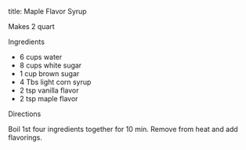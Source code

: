 title: Maple Flavor Syrup

Makes 2 quart

Ingredients

* 6 cups water
* 8 cups white sugar
* 1 cup brown sugar
* 4 Tbs light corn syrup
* 2 tsp vanilla flavor
* 2 tsp maple flavor

Directions

Boil 1st four ingredients together for 10 min. Remove from heat and add flavorings.
